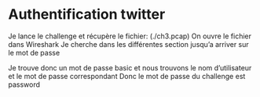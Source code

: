 # Authentification twitter 

Je lance le challenge et récupère le fichier: (./ch3.pcap)
On ouvre le fichier dans Wireshark 
Je cherche dans les différentes section jusqu’a arriver sur le mot de passe

Je trouve donc un mot de passe basic 
et nous trouvons le nom d’utilisateur et le mot de passe correspondant 
Donc le mot de passe du challenge est password
